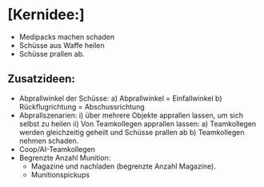 
# [Kernidee:]
- Medipacks machen schaden
- Schüsse aus Waffe heilen
- Schüsse prallen ab.

## Zusatzideen:
- Abprallwinkel der Schüsse: a) Abprallwinkel = Einfallwinkel b) Rückflugrichtung = Abschussrichtung
- Abprallszenarien: 
	i)	über mehrere Objekte apprallen lassen, um sich selbst zu heilen
	ii)	Von Teamkollegen apprallen lassen: a) Teamkollegen werden gleichzeitig geheilt und Schüsse prallen ab b) Teamkollegen nehmen schaden.
- Coop/AI-Teamkollegen
- Begrenzte Anzahl Munition:
	- Magazine und nachladen (begrenzte Anzahl Magazine).
	- Munitionspickups